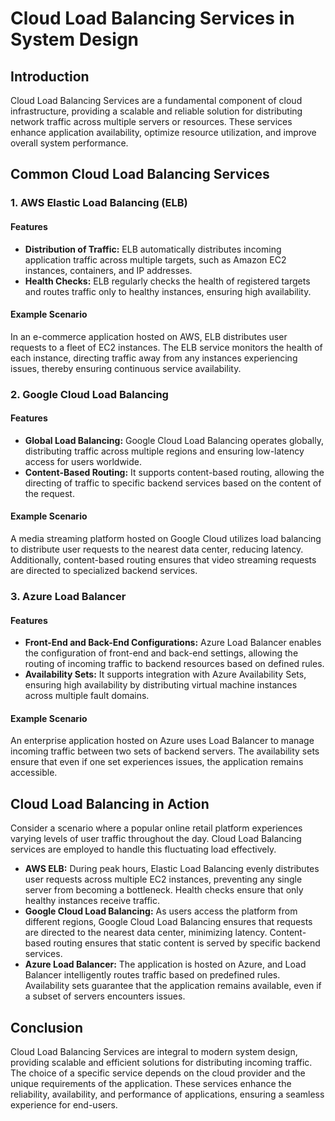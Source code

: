 # Cloud Load Balancing Services in System Design

## Introduction

Cloud Load Balancing Services are a fundamental component of cloud infrastructure, providing a scalable and reliable solution for distributing network traffic across multiple servers or resources. These services enhance application availability, optimize resource utilization, and improve overall system performance.

## Common Cloud Load Balancing Services

### 1. AWS Elastic Load Balancing (ELB)

#### Features

- **Distribution of Traffic:** ELB automatically distributes incoming application traffic across multiple targets, such as Amazon EC2 instances, containers, and IP addresses.
- **Health Checks:** ELB regularly checks the health of registered targets and routes traffic only to healthy instances, ensuring high availability.

#### Example Scenario

In an e-commerce application hosted on AWS, ELB distributes user requests to a fleet of EC2 instances. The ELB service monitors the health of each instance, directing traffic away from any instances experiencing issues, thereby ensuring continuous service availability.

### 2. Google Cloud Load Balancing

#### Features

- **Global Load Balancing:** Google Cloud Load Balancing operates globally, distributing traffic across multiple regions and ensuring low-latency access for users worldwide.
- **Content-Based Routing:** It supports content-based routing, allowing the directing of traffic to specific backend services based on the content of the request.

#### Example Scenario

A media streaming platform hosted on Google Cloud utilizes load balancing to distribute user requests to the nearest data center, reducing latency. Additionally, content-based routing ensures that video streaming requests are directed to specialized backend services.

### 3. Azure Load Balancer

#### Features

- **Front-End and Back-End Configurations:** Azure Load Balancer enables the configuration of front-end and back-end settings, allowing the routing of incoming traffic to backend resources based on defined rules.
- **Availability Sets:** It supports integration with Azure Availability Sets, ensuring high availability by distributing virtual machine instances across multiple fault domains.

#### Example Scenario

An enterprise application hosted on Azure uses Load Balancer to manage incoming traffic between two sets of backend servers. The availability sets ensure that even if one set experiences issues, the application remains accessible.

## Cloud Load Balancing in Action

Consider a scenario where a popular online retail platform experiences varying levels of user traffic throughout the day. Cloud Load Balancing services are employed to handle this fluctuating load effectively.

- **AWS ELB:** During peak hours, Elastic Load Balancing evenly distributes user requests across multiple EC2 instances, preventing any single server from becoming a bottleneck. Health checks ensure that only healthy instances receive traffic.
- **Google Cloud Load Balancing:** As users access the platform from different regions, Google Cloud Load Balancing ensures that requests are directed to the nearest data center, minimizing latency. Content-based routing ensures that static content is served by specific backend services.
- **Azure Load Balancer:** The application is hosted on Azure, and Load Balancer intelligently routes traffic based on predefined rules. Availability sets guarantee that the application remains available, even if a subset of servers encounters issues.

## Conclusion

Cloud Load Balancing Services are integral to modern system design, providing scalable and efficient solutions for distributing incoming traffic. The choice of a specific service depends on the cloud provider and the unique requirements of the application. These services enhance the reliability, availability, and performance of applications, ensuring a seamless experience for end-users.

